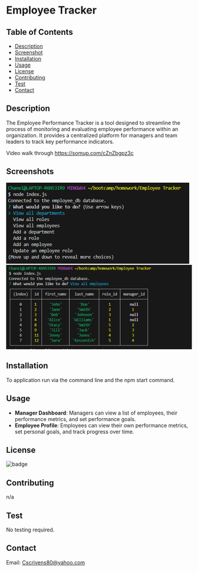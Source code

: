 # Employee Tracker

## Table of Contents

- [Description](#description)
- [Screenshot](#Screenshot)
- [Installation](#installation)
- [Usage](#usage)
- [License](#license)
- [Contributing](#contributing)
- [Test](#test)
- [Contact](#contact)

## Description
The Employee Performance Tracker is a tool designed to streamline the process of monitoring and evaluating employee performance within an organization. 
It provides a centralized platform for managers and team leaders to track key performance indicators.

Video walk through https://somup.com/cZnZbgpz3c


## Screenshots
![Screenshot 2024-02-23 201308](Screenshots/Screenshot%202024-02-23%20201308.png)
![Screenshot 2024-02-23 210159](Screenshots/Screenshot%202024-02-23%20210159.png)


## Installation

To application run via the command line and the npm start command.

## Usage

- **Manager Dashboard**: Managers can view a list of employees, their performance metrics, and set performance goals.
- **Employee Profile**: Employees can view their own performance metrics, set personal goals, and track progress over time.

## License

![badge](https://img.shields.io/badge/license-MIT-blue.svg)

## Contributing

n/a

## Test

No testing required.

## Contact 
Email: Cscrivens80@yahoo.com

